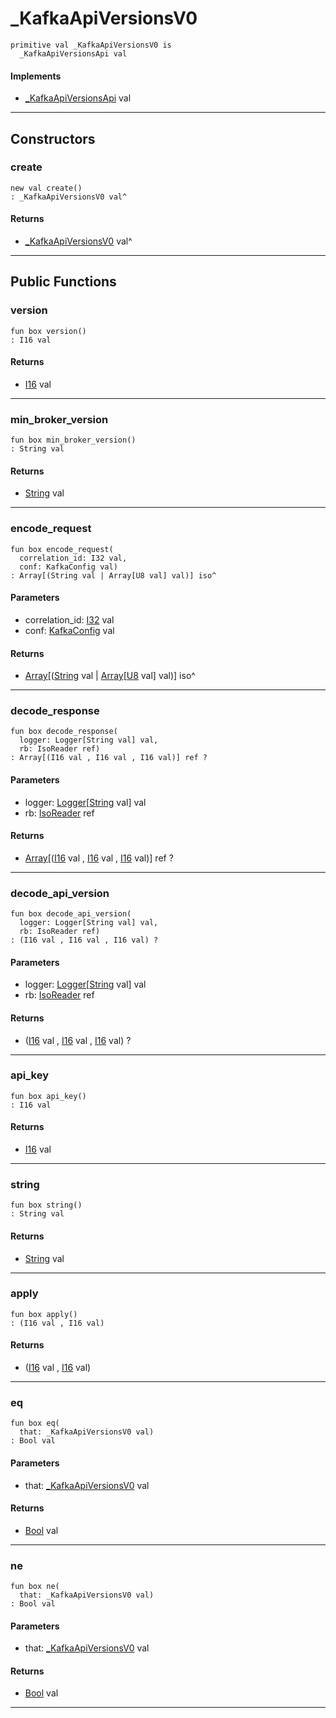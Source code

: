 # _KafkaApiVersionsV0

```pony
primitive val _KafkaApiVersionsV0 is
  _KafkaApiVersionsApi val
```

#### Implements

* [_KafkaApiVersionsApi](pony-kafka-_KafkaApiVersionsApi) val

---

## Constructors

### create

```pony
new val create()
: _KafkaApiVersionsV0 val^
```

#### Returns

* [_KafkaApiVersionsV0](pony-kafka-_KafkaApiVersionsV0) val^

---

## Public Functions

### version

```pony
fun box version()
: I16 val
```

#### Returns

* [I16](builtin-I16) val

---

### min_broker_version

```pony
fun box min_broker_version()
: String val
```

#### Returns

* [String](builtin-String) val

---

### encode_request

```pony
fun box encode_request(
  correlation_id: I32 val,
  conf: KafkaConfig val)
: Array[(String val | Array[U8 val] val)] iso^
```
#### Parameters

*   correlation_id: [I32](builtin-I32) val
*   conf: [KafkaConfig](pony-kafka-KafkaConfig) val

#### Returns

* [Array](builtin-Array)\[([String](builtin-String) val | [Array](builtin-Array)\[[U8](builtin-U8) val\] val)\] iso^

---

### decode_response

```pony
fun box decode_response(
  logger: Logger[String val] val,
  rb: IsoReader ref)
: Array[(I16 val , I16 val , I16 val)] ref ?
```
#### Parameters

*   logger: [Logger](.-customlogger-Logger)\[[String](builtin-String) val\] val
*   rb: [IsoReader](.-custombuffered-IsoReader) ref

#### Returns

* [Array](builtin-Array)\[([I16](builtin-I16) val , [I16](builtin-I16) val , [I16](builtin-I16) val)\] ref ?

---

### decode_api_version

```pony
fun box decode_api_version(
  logger: Logger[String val] val,
  rb: IsoReader ref)
: (I16 val , I16 val , I16 val) ?
```
#### Parameters

*   logger: [Logger](.-customlogger-Logger)\[[String](builtin-String) val\] val
*   rb: [IsoReader](.-custombuffered-IsoReader) ref

#### Returns

* ([I16](builtin-I16) val , [I16](builtin-I16) val , [I16](builtin-I16) val) ?

---

### api_key

```pony
fun box api_key()
: I16 val
```

#### Returns

* [I16](builtin-I16) val

---

### string

```pony
fun box string()
: String val
```

#### Returns

* [String](builtin-String) val

---

### apply

```pony
fun box apply()
: (I16 val , I16 val)
```

#### Returns

* ([I16](builtin-I16) val , [I16](builtin-I16) val)

---

### eq

```pony
fun box eq(
  that: _KafkaApiVersionsV0 val)
: Bool val
```
#### Parameters

*   that: [_KafkaApiVersionsV0](pony-kafka-_KafkaApiVersionsV0) val

#### Returns

* [Bool](builtin-Bool) val

---

### ne

```pony
fun box ne(
  that: _KafkaApiVersionsV0 val)
: Bool val
```
#### Parameters

*   that: [_KafkaApiVersionsV0](pony-kafka-_KafkaApiVersionsV0) val

#### Returns

* [Bool](builtin-Bool) val

---

